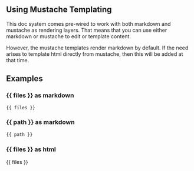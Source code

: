 
## Using Mustache Templating

This doc system comes pre-wired to work with both
markdown and mustache as rendering layers. That means
that you can use either markdown or mustache to edit
or template content.

However, the mustache templates render markdown by default.
If the need arises to template html directly from mustache,
then this will be added at that time.

## Examples

### &#123;&#123; files &#125;&#125; as markdown
```
{{ files }}
```

### &#123;&#123; path &#125;&#125; as markdown
```
{{ path }}
```

### &#123;&#123; files &#125;&#125; as html
{{ files }}



